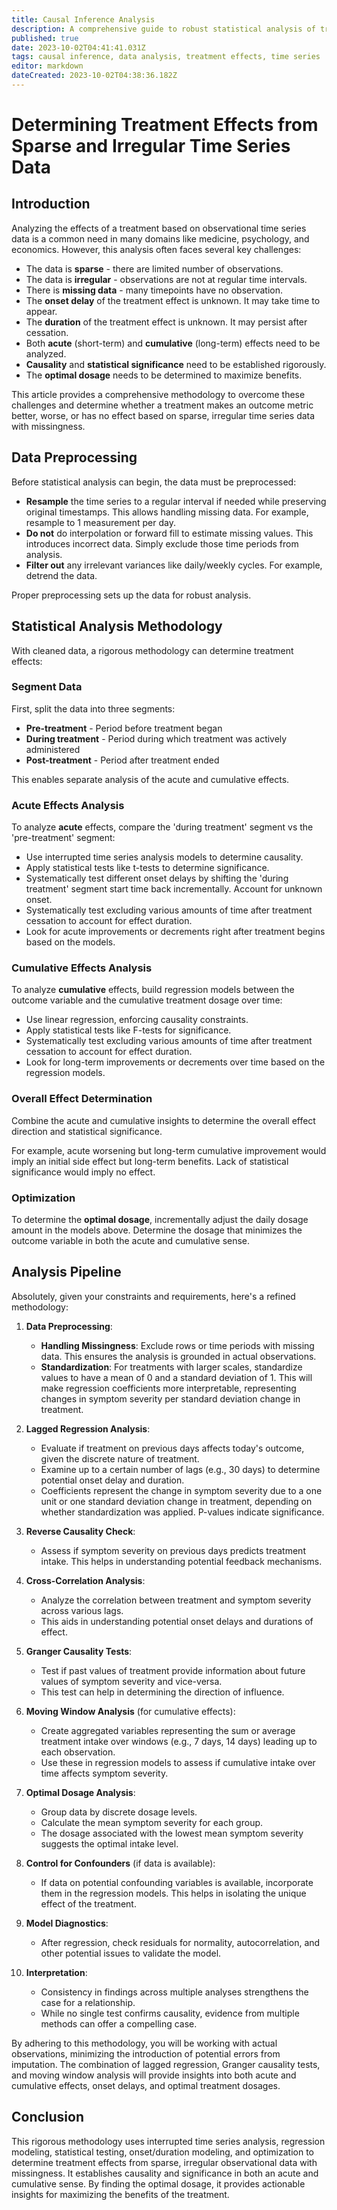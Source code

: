 ```yaml
---
title: Causal Inference Analysis
description: A comprehensive guide to robust statistical analysis of treatment effects from challenging sparse, irregular time series data with missing values.
published: true
date: 2023-10-02T04:41:41.031Z
tags: causal inference, data analysis, treatment effects, time series
editor: markdown
dateCreated: 2023-10-02T04:38:36.182Z
---
```


# Determining Treatment Effects from Sparse and Irregular Time Series Data

## Introduction

Analyzing the effects of a treatment based on observational time series data is a common need in many domains like medicine, psychology, and economics. However, this analysis often faces several key challenges:

- The data is **sparse** - there are limited number of observations.
- The data is **irregular** - observations are not at regular time intervals.
- There is **missing data** - many timepoints have no observation.
- The **onset delay** of the treatment effect is unknown. It may take time to appear.
- The **duration** of the treatment effect is unknown. It may persist after cessation.  
- Both **acute** (short-term) and **cumulative** (long-term) effects need to be analyzed.
- **Causality** and **statistical significance** need to be established rigorously.
- The **optimal dosage** needs to be determined to maximize benefits.

This article provides a comprehensive methodology to overcome these challenges and determine whether a treatment makes an outcome metric better, worse, or has no effect based on sparse, irregular time series data with missingness.

## Data Preprocessing

Before statistical analysis can begin, the data must be preprocessed:

- **Resample** the time series to a regular interval if needed while preserving original timestamps. This allows handling missing data. For example, resample to 1 measurement per day.
- **Do not** do interpolation or forward fill to estimate missing values. This introduces incorrect data. Simply exclude those time periods from analysis.
- **Filter out** any irrelevant variances like daily/weekly cycles. For example, detrend the data.

Proper preprocessing sets up the data for robust analysis.

## Statistical Analysis Methodology

With cleaned data, a rigorous methodology can determine treatment effects:

### Segment Data

First, split the data into three segments:

- **Pre-treatment** - Period before treatment began
- **During treatment** - Period during which treatment was actively administered
- **Post-treatment** - Period after treatment ended

This enables separate analysis of the acute and cumulative effects.

### Acute Effects Analysis

To analyze **acute** effects, compare the 'during treatment' segment vs the 'pre-treatment' segment:

- Use interrupted time series analysis models to determine causality.
- Apply statistical tests like t-tests to determine significance.
- Systematically test different onset delays by shifting the 'during treatment' segment start time back incrementally. Account for unknown onset.
- Systematically test excluding various amounts of time after treatment cessation to account for effect duration.
- Look for acute improvements or decrements right after treatment begins based on the models.

### Cumulative Effects Analysis

To analyze **cumulative** effects, build regression models between the outcome variable and the cumulative treatment dosage over time:

- Use linear regression, enforcing causality constraints.
- Apply statistical tests like F-tests for significance.
- Systematically test excluding various amounts of time after treatment cessation to account for effect duration.
- Look for long-term improvements or decrements over time based on the regression models.

### Overall Effect Determination

Combine the acute and cumulative insights to determine the overall effect direction and statistical significance.

For example, acute worsening but long-term cumulative improvement would imply an initial side effect but long-term benefits. Lack of statistical significance would imply no effect.

### Optimization

To determine the **optimal dosage**, incrementally adjust the daily dosage amount in the models above. Determine the dosage that minimizes the outcome variable in both the acute and cumulative sense.

## Analysis Pipeline

Absolutely, given your constraints and requirements, here's a refined methodology:

1. **Data Preprocessing**:
    - **Handling Missingness**: Exclude rows or time periods with missing data. This ensures the analysis is grounded in actual observations.
    - **Standardization**: For treatments with larger scales, standardize values to have a mean of 0 and a standard deviation of 1. This will make regression coefficients more interpretable, representing changes in symptom severity per standard deviation change in treatment.

2. **Lagged Regression Analysis**:
    - Evaluate if treatment on previous days affects today's outcome, given the discrete nature of treatment.
    - Examine up to a certain number of lags (e.g., 30 days) to determine potential onset delay and duration.
    - Coefficients represent the change in symptom severity due to a one unit or one standard deviation change in treatment, depending on whether standardization was applied. P-values indicate significance.

3. **Reverse Causality Check**:
    - Assess if symptom severity on previous days predicts treatment intake. This helps in understanding potential feedback mechanisms.

4. **Cross-Correlation Analysis**:
    - Analyze the correlation between treatment and symptom severity across various lags.
    - This aids in understanding potential onset delays and durations of effect.

5. **Granger Causality Tests**:
    - Test if past values of treatment provide information about future values of symptom severity and vice-versa.
    - This test can help in determining the direction of influence.

6. **Moving Window Analysis** (for cumulative effects):
    - Create aggregated variables representing the sum or average treatment intake over windows (e.g., 7 days, 14 days) leading up to each observation.
    - Use these in regression models to assess if cumulative intake over time affects symptom severity.

7. **Optimal Dosage Analysis**:
    - Group data by discrete dosage levels.
    - Calculate the mean symptom severity for each group.
    - The dosage associated with the lowest mean symptom severity suggests the optimal intake level.

8. **Control for Confounders** (if data is available):
    - If data on potential confounding variables is available, incorporate them in the regression models. This helps in isolating the unique effect of the treatment.

9. **Model Diagnostics**:
    - After regression, check residuals for normality, autocorrelation, and other potential issues to validate the model.

10. **Interpretation**:
    - Consistency in findings across multiple analyses strengthens the case for a relationship.
    - While no single test confirms causality, evidence from multiple methods can offer a compelling case.

By adhering to this methodology, you will be working with actual observations, minimizing the introduction of potential errors from imputation. The combination of lagged regression, Granger causality tests, and moving window analysis will provide insights into both acute and cumulative effects, onset delays, and optimal treatment dosages.

## Conclusion

This rigorous methodology uses interrupted time series analysis, regression modeling, statistical testing, onset/duration modeling, and optimization to determine treatment effects from sparse, irregular observational data with missingness. It establishes causality and significance in both an acute and cumulative sense. By finding the optimal dosage, it provides actionable insights for maximizing the benefits of the treatment.
